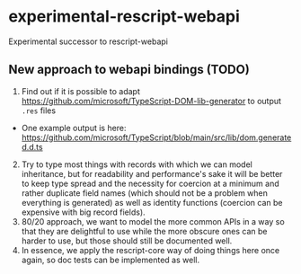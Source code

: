 # experimental-rescript-webapi
Experimental successor to rescript-webapi

## New approach to webapi bindings (TODO)

1. Find out if it is possible to adapt https://github.com/microsoft/TypeScript-DOM-lib-generator to output `.res` files
  - One example output is here: https://github.com/microsoft/TypeScript/blob/main/src/lib/dom.generated.d.ts
2. Try to type most things with records with which we can model inheritance, but for readability and performance's sake it will be better to keep type spread and the necessity for coercion at a minimum and rather duplicate field names (which should not be a problem when everything is generated) as well as identity functions (coercion can be expensive with big record fields).
3. 80/20 approach, we want to model the more common APIs in a way so that they are delightful to use while the more obscure ones can be harder to use, but those should still be documented well.
4. In essence, we apply the rescript-core way of doing things here once again, so doc tests can be implemented as well.
